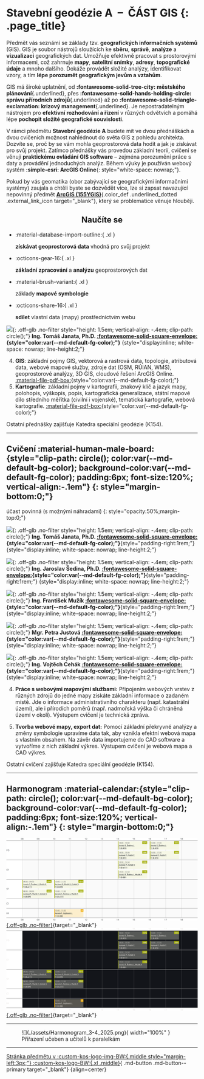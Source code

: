 
# Stavební geodézie A &nbsp;–&nbsp; ČÁST GIS {: .page_title}

Předmět vás seznámí se základy tzv. __geografických informačních systémů__ (GIS). GIS je soubor nástrojů sloužících ke __sběru__, __správě__, __analýze__ a __vizualizaci__ geografických dat. Umožňuje efektivně pracovat s prostorovými informacemi, což zahrnuje __mapy__, __satelitní snímky__, __adresy__, __topografické údaje__ a mnoho dalšího. Dokáže provádět složité analýzy, identifikovat vzory, a tím __lépe porozumět geografickým jevům a vztahům__.

GIS má široké uplatnění, od __:fontawesome-solid-tree-city: městského plánování__{.underlined}, přes __:fontawesome-solid-hands-holding-circle: správu přírodních zdrojů__{.underlined} až po __:fontawesome-solid-triangle-exclamation: krizový management__{.underlined}. Je nepostradatelným nástrojem pro __efektivní rozhodování a řízení__ v různých odvětvích a pomáhá lépe __pochopit složité geografické souvislosti__.

V rámci předmětu __Stavební geodézie A__ budete mít ve dvou přednáškách a dvou cvičeních možnost nahlédnout do světa GIS z pohledu architekta. Dozvíte se, proč by se vám mohla geoprostorová data hodit a jak je získávat pro svůj projekt. Zatímco přednášky vás provedou základní teorií, cvičení se věnují __praktickému ovládání GIS software__ – zejména porozumění práce s daty a provádění jednoduchých analýz. Během výuky je používán webový systém __:simple-esri: ArcGIS Online__{: style="white-space: nowrap;"}.

Pokud by vás geomatika (obor zabývající se geografickými informačními systémy) zaujala a chtěli byste se dozvědět více, lze si zapsat navazující nepovinný předmět [__ArcGIS (155YGIS)__](https://kos.cvut.cz/course-syllabus/155YGIS/ "stránka předmětu v KOS"){.color_def .underlined_dotted .external_link_icon target="_blank"}, který se problematice věnuje hlouběji.

<h2 style="text-align:center;">Naučíte se</h2>
<!-- styl je zde pridany HTML tagem (ne pomoci '##'), aby se text neobjevil v tabulce obsahu vlevo na strance -->

<div class="grid cards grid_icon_info smaller_padding" markdown> <!-- specificky format gridu (trida "grid_icon_info") na miru uvodni strance predmetu -->

-   :material-database-import-outline:{ .xl }

    __získávat geoprostorová data__ vhodná pro svůj projekt

-   :octicons-gear-16:{ .xl }

    __základní zpracování__ a __analýzu__ geoprostorových dat

-   :material-brush-variant:{ .xl }

    základy __mapové symbologie__

-   :octicons-share-16:{ .xl }

    __sdílet__ vlastní data (mapy) prostřednictvím webu

</div>
<!--
<div class="gallery_container" markdown>
![](./assets/index/01.jpg){: .no-filter }
![](./assets/index/02.jpg){: .no-filter }
![](./assets/index/03.jpg){: .no-filter }
![](./assets/index/04.jpg){: .no-filter }
![](./assets/index/05.jpg){: .no-filter }
![](./assets/index/06.jpg){: .no-filter }
![](./assets/index/07.jpg){: .no-filter }
![](./assets/index/08.jpg){: .no-filter }
![](./assets/index/09.jpg){: .no-filter }
![](./assets/index/10.jpg){: .no-filter }
![](./assets/index/11.jpg){: .no-filter }
![](./assets/index/12.jpg){: .no-filter }
</div>
-->
<!-- ## Doporučená literatura

1. Kolář, J.: Geografické informační systémy 10. Vydavatelství ČVUT, Praha 1998.
2. Rapant, P. (2006): Geoinformatika a geoinformační technologie. VŠB-TU Ostrava, 500 str. ISBN 80-248-1264-9.
3. Břehovský, M., Jedlička, K. (2005): Přednáškové texty pro Úvod do GIS. ZČU Plzeň, 116 s.
4. Hrubý M.: Geografické Informační Systémy (GIS) - Studijní opora. VÚT v Brně, 91 str.
5. Tuček J.: Geografické informační systémy, Praha Computer Press, 1998. -->

---

## Přednášky :material-lectern:{style="clip-path: circle(); color:var(--md-default-bg-color); background-color:var(--md-default-fg-color); padding:6px; font-size:120%; vertical-align:-.1em"} {: style="margin-bottom:0;"}

účast doporučená
{: style="opacity:50%;margin-top:0;"}

![](https://geomatics.fsv.cvut.cz/wp-content/uploads/2022/01/03-edit_export@0.5x-1.jpg){: .off-glb .no-filter style="height: 1.5em; vertical-align: -.4em; clip-path: circle();"}
__prof. Ing. Jiří Cajthaml, Ph.D. [:fontawesome-solid-square-envelope:](mailto:jiri.cajthaml@fsv.cvut.cz "jiri.cajthaml@fsv.cvut.cz"){style="color:var(--md-default-fg-color);"}__{style="padding-right:1rem;"}
{style="display:inline; white-space: nowrap; line-height:2;"}
<!-- kvuli zobrazovani na mobilu -->

![](https://geomatics.fsv.cvut.cz/wp-content/uploads/2022/01/iconmonstr-user-male-thin.png){: .off-glb .no-filter style="height: 1.5em; vertical-align: -.4em; clip-path: circle();"} __Ing. Tomáš Janata, Ph.D. [:fontawesome-solid-square-envelope:](mailto:tomas.janata@fsv.cvut.cz "tomas.janata@fsv.cvut.cz"){style="color:var(--md-default-fg-color);"}__
{style="display:inline; white-space: nowrap; line-height:2;"}
<!-- kvuli zobrazovani na mobilu -->

4. __GIS__: základní pojmy GIS, vektorová a rastrová data, topologie, atributová data, webové mapové služby, zdroje dat (OSM, RÚIAN, WMS), geoprostorové analýzy, 3D GIS, cloudové řešení ArcGIS Online. [:material-file-pdf-box:](# "stažení prezentace"){style="color:var(--md-default-fg-color);"}
5. __Kartografie__: základní pojmy v kartografii, znakový klíč a jazyk mapy, polohopis, výškopis, popis, kartografická generalizace, státní mapové dílo středního měřítka (civilní i vojenské), tematická kartografie, webová kartografie. [:material-file-pdf-box:](# "stažení prezentace"){style="color:var(--md-default-fg-color);"}

Ostatní přednášky zajišťuje Katedra speciální geodézie (K154).

---

## Cvičení :material-human-male-board:{style="clip-path: circle(); color:var(--md-default-bg-color); background-color:var(--md-default-fg-color); padding:6px; font-size:120%; vertical-align:-.1em"} {: style="margin-bottom:0;"}

účast povinná (s možnými náhradami)
{: style="opacity:50%;margin-top:0;"}

![](https://geomatics.fsv.cvut.cz/wp-content/uploads/2022/01/iconmonstr-user-male-thin.png){: .off-glb .no-filter style="height: 1.5em; vertical-align: -.4em; clip-path: circle();"}
__Ing. Tomáš Janata, Ph.D. [:fontawesome-solid-square-envelope:](mailto:tomas.janata@fsv.cvut.cz "tomas.janata@fsv.cvut.cz"){style="color:var(--md-default-fg-color);"}__{style="padding-right:1rem;"}
{style="display:inline; white-space: nowrap; line-height:2;"}
<!-- kvuli zobrazovani na mobilu -->

![](https://geomatics.fsv.cvut.cz/wp-content/uploads/2022/01/iconmonstr-user-male-thin.png){: .off-glb .no-filter style="height: 1.5em; vertical-align: -.4em; clip-path: circle();"}
__Ing. Jaroslav Šedina, Ph.D. [:fontawesome-solid-square-envelope:](mailto:jaroslav.sedina@fsv.cvut.cz "jaroslav.sedina@fsv.cvut.cz"){style="color:var(--md-default-fg-color);"}__{style="padding-right:1rem;"}
{style="display:inline; white-space: nowrap; line-height:2;"}
<!-- kvuli zobrazovani na mobilu -->

![](https://geomatics.fsv.cvut.cz/wp-content/uploads/2022/01/03-edit_export@0.75x-4.jpg){: .off-glb .no-filter style="height: 1.5em; vertical-align: -.4em; clip-path: circle();"}
__Ing. František Mužík [:fontawesome-solid-square-envelope:](mailto:frantisek.muzik@fsv.cvut.cz "frantisek.muzik@fsv.cvut.cz"){style="color:var(--md-default-fg-color);"}__{style="padding-right:1rem;"}
{style="display:inline; white-space: nowrap; line-height:2;"}
<!-- kvuli zobrazovani na mobilu -->

![](https://geomatics.fsv.cvut.cz/wp-content/uploads/2022/01/03-edit_export@0.5x-16.jpg){: .off-glb .no-filter style="height: 1.5em; vertical-align: -.4em; clip-path: circle();"}
__Mgr. Petra Justová [:fontawesome-solid-square-envelope:](mailto:petra.justova@fsv.cvut.cz "petra.justova@fsv.cvut.cz"){style="color:var(--md-default-fg-color);"}__{style="padding-right:1rem;"}
{style="display:inline; white-space: nowrap; line-height:2;"}
<!-- kvuli zobrazovani na mobilu -->

![](https://geomatics.fsv.cvut.cz/wp-content/uploads/2022/01/03-edit_export@0.3x.jpg){: .off-glb .no-filter style="height: 1.5em; vertical-align: -.4em; clip-path: circle();"}
__Ing. Vojtěch Cehák [:fontawesome-solid-square-envelope:](mailto:vojtech.cehak@fsv.cvut.cz "vojtech.cehak@fsv.cvut.cz"){style="color:var(--md-default-fg-color);"}__{style="padding-right:1rem;"}
{style="display:inline; white-space: nowrap; line-height:2;"}
<!-- kvuli zobrazovani na mobilu -->

4. __Práce s webovými mapovými službami:__ Připojením webových vrstev z různých zdrojů do jedné mapy získáte základní informace o zadaném místě. Jde o informace administrativního charakteru (např. katastrální území), ale i přírodích poměrů (např. nadmořská výška či chráněná území v okolí). Výstupem cvičení je technická zpráva.

5. __Tvorba webové mapy, export dat:__ Pomocí základní překryvné analýzy a změny symbologie upravíme data tak, aby vznikla efektní webová mapa s vlastním obsahem. Na závěr data importujeme do CAD software a vytvoříme z nich základní výkres. Výstupem cvičení je webová mapa a CAD výkres.

Ostatní cvičení zajišťuje Katedra speciální geodézie (K154).

---

## Harmonogram :material-calendar:{style="clip-path: circle(); color:var(--md-default-bg-color); background-color:var(--md-default-fg-color); padding:6px; font-size:120%; vertical-align:-.1em"} {: style="margin-bottom:0;"}

[![](./assets/index/schedule_light.svg#only-light){.off-glb .no-filter}](https://kos.cvut.cz/schedule/course/154SGEA/semester/B242){target="_blank"}
[![](./assets/index/schedule_dark.svg#only-dark){.off-glb .no-filter}](https://kos.cvut.cz/schedule/course/154SGEA/semester/B242){target="_blank"}

---

<figure markdown>
![](./assets/Harmonogram_3-4_2025.png){ width="100%" }
    <figcaption>Přiřazení učeben a učitelů k paralelkám</figcaption>
</figure>

<hr>

[Stránka předmětu v :custom-kos-logo-img-BW:{.middle style="margin-left:3px;"} :custom-kos-logo-BW:{.xl .middle}](https://kos.cvut.cz/course-syllabus/154SGEA/){ .md-button .md-button--primary target="_blank"}
{align=center}

<br>
